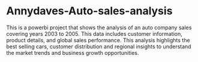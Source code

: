 # Annydaves-Auto-sales-analysis
This is a powerbi project that shows the analysis of an auto company sales covering years 2003 to 2005. This data includes customer information, product details, and global sales performance. This analysis highlights the best selling cars, customer distribution and regional insights to understand the market trends and business growth opportunities.
